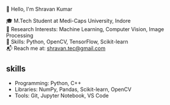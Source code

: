 👋 Hello, I'm Shravan Kumar

🎓 M.Tech Student at Medi-Caps University, Indore  
🔬 Research Interests: Machine Learning, Computer Vision, Image Processing  
🧠 Skills: Python, OpenCV, TensorFlow, Scikit-learn  
📬 Reach me at: shravan.tec@gmail.com
## skills
- Programming: Python, C++
- Libraries: NumPy, Pandas, Scikit-learn, OpenCV
- Tools: Git, Jupyter Notebook, VS Code
 

